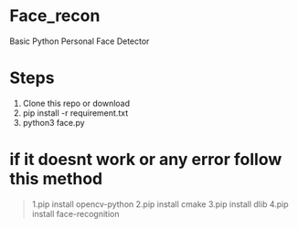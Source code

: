 # Face_recon
Basic Python Personal Face Detector


# Steps

1. Clone this repo or download
2. pip install -r requirement.txt
3. python3 face.py


# if it doesnt work or any error follow this method

> 1.pip install opencv-python
> 2.pip install cmake
> 3.pip install dlib
> 4.pip install face-recognition
